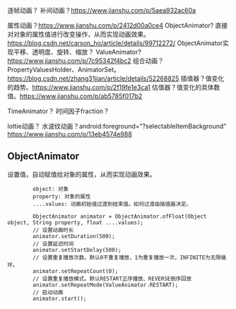 

逐帧动画？
补间动画？https://www.jianshu.com/p/5aea932ac60a


属性动画？https://www.jianshu.com/p/2412d00a0ce4
ObjectAnimator? 直接对对象的属性值进行改变操作，从而实现动画效果。https://blog.csdn.net/carson_ho/article/details/99712272/
ObjectAnimator实现平移、透明度、旋转、缩放？
ValueAnimator? https://www.jianshu.com/p/7c95342f4bc2
组合动画？PropertyValuesHolder、AnimatorSet。https://blog.csdn.net/zhang31jian/article/details/52268825
插值器？值变化的趋势。https://www.jianshu.com/p/2f19fe1e3ca1
估值器？值变化的具体数值。https://www.jianshu.com/p/ab5785f017b2

TimeAnimator？
时间因子fraction？



lottie动画？
水波纹动画？android:foreground="?selectableItemBackground" https://www.jianshu.com/p/13eb4574e988






## ObjectAnimator
设置值，自动赋值给对象的属性，从而实现动画效果。
```
        object: 对象
        property: 对象的属性
        ....values: 动画初始值过渡到结束值。如何过渡由插值器决定。

        ObjectAnimator animator = ObjectAnimator.ofFloat(Object object, String property, float ....values);  
        // 设置动画时长
        animator.setDuration(500);
        // 设置延迟时间
        animator.setStartDelay(500);
        // 设置重复播放次数。默认0不重复播放，1为重复播放一次，INFINITE为无限循环。
        animator.setRepeatCount(0);
        // 设置重复播放模式。默认RESTART正序播放、REVERSE倒序回放
        animator.setRepeatMode(ValueAnimator.RESTART);
        // 启动动画
        animator.start();
```
